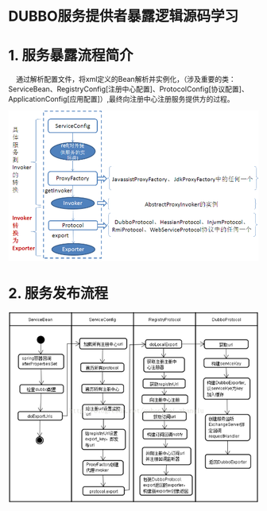 DUBBO服务提供者暴露逻辑源码学习
=================

# 1. 服务暴露流程简介

&nbsp;&nbsp;&nbsp;&nbsp;通过解析配置文件，将xml定义的Bean解析并实例化，（涉及重要的类：ServiceBean、RegistryConfig[注册中心配置]、ProtocolConfig[协议配置]、ApplicationConfig[应用配置]）,最终向注册中心注册服务提供方的过程。

![服务暴露过程](static/服务暴露过程.png)

# 2. 服务发布流程

![服务发布](static/服务发布.png)